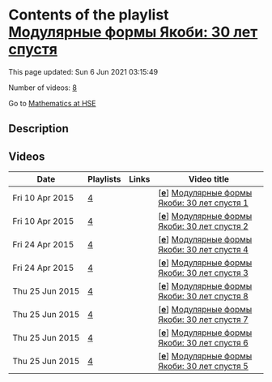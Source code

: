 # Contents of the playlist [Модулярные формы Якоби: 30 лет спустя](https://www.youtube.com/playlist?list=PLq3E5oubNNoASIuMXHdjFRQdzB6gl_6qd)

This page updated: Sun 6 Jun 2021 03:15:49

Number of videos: [8](#videos)

Go to [Mathematics at HSE](../README.md)

## Description



## Videos

|Date|Playlists|Links|Video title|
|---|---|---|---|
| Fri&nbsp;10&nbsp;Apr&nbsp;2015 | [4](../playlists/4 "Модулярные формы Якоби: 30 лет спустя") |  | [[**e**](https://studio.youtube.com/video/12EIXBirXx4/edit "Edit")] [Модулярные формы Якоби: 30 лет спустя 1](https://www.youtube.com/watch?v=12EIXBirXx4&list=PLq3E5oubNNoASIuMXHdjFRQdzB6gl_6qd) |
| Fri&nbsp;10&nbsp;Apr&nbsp;2015 | [4](../playlists/4 "Модулярные формы Якоби: 30 лет спустя") |  | [[**e**](https://studio.youtube.com/video/UkK3wOuzAYo/edit "Edit")] [Модулярные формы Якоби: 30 лет спустя 2](https://www.youtube.com/watch?v=UkK3wOuzAYo&list=PLq3E5oubNNoASIuMXHdjFRQdzB6gl_6qd) |
| Fri&nbsp;24&nbsp;Apr&nbsp;2015 | [4](../playlists/4 "Модулярные формы Якоби: 30 лет спустя") |  | [[**e**](https://studio.youtube.com/video/0yqyHXOPNoc/edit "Edit")] [Модулярные формы Якоби: 30 лет спустя 4](https://www.youtube.com/watch?v=0yqyHXOPNoc&list=PLq3E5oubNNoASIuMXHdjFRQdzB6gl_6qd) |
| Fri&nbsp;24&nbsp;Apr&nbsp;2015 | [4](../playlists/4 "Модулярные формы Якоби: 30 лет спустя") |  | [[**e**](https://studio.youtube.com/video/bQ0Y1Gn3sYw/edit "Edit")] [Модулярные формы Якоби: 30 лет спустя 3](https://www.youtube.com/watch?v=bQ0Y1Gn3sYw&list=PLq3E5oubNNoASIuMXHdjFRQdzB6gl_6qd) |
| Thu&nbsp;25&nbsp;Jun&nbsp;2015 | [4](../playlists/4 "Модулярные формы Якоби: 30 лет спустя") |  | [[**e**](https://studio.youtube.com/video/6qjE8-Sng7k/edit "Edit")] [Модулярные формы Якоби: 30 лет спустя 8](https://www.youtube.com/watch?v=6qjE8-Sng7k&list=PLq3E5oubNNoASIuMXHdjFRQdzB6gl_6qd) |
| Thu&nbsp;25&nbsp;Jun&nbsp;2015 | [4](../playlists/4 "Модулярные формы Якоби: 30 лет спустя") |  | [[**e**](https://studio.youtube.com/video/nhnKzyTMoWM/edit "Edit")] [Модулярные формы Якоби: 30 лет спустя 7](https://www.youtube.com/watch?v=nhnKzyTMoWM&list=PLq3E5oubNNoASIuMXHdjFRQdzB6gl_6qd) |
| Thu&nbsp;25&nbsp;Jun&nbsp;2015 | [4](../playlists/4 "Модулярные формы Якоби: 30 лет спустя") |  | [[**e**](https://studio.youtube.com/video/uveB-S7ryms/edit "Edit")] [Модулярные формы Якоби: 30 лет спустя 6](https://www.youtube.com/watch?v=uveB-S7ryms&list=PLq3E5oubNNoASIuMXHdjFRQdzB6gl_6qd) |
| Thu&nbsp;25&nbsp;Jun&nbsp;2015 | [4](../playlists/4 "Модулярные формы Якоби: 30 лет спустя") |  | [[**e**](https://studio.youtube.com/video/WJZloI0i_zU/edit "Edit")] [Модулярные формы Якоби: 30 лет спустя 5](https://www.youtube.com/watch?v=WJZloI0i_zU&list=PLq3E5oubNNoASIuMXHdjFRQdzB6gl_6qd) |
